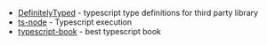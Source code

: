 - [DefinitelyTyped](https://github.com/DefinitelyTyped/DefinitelyTyped) - typescript type definitions for third party library
- [ts-node](https://www.npmjs.com/package/ts-node) - Typescript execution
- [typescript-book](https://github.com/basarat/typescript-book) - best typescript book
